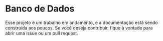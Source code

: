 # Banco de Dados 

Esse projeto é um trabalho em andamento, e a documentação está sendo construída aos poucos. Se você deseja contribuir, fique à vontade para abrir uma issue ou um pull request.